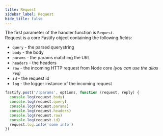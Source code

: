 ```yaml
---
title: Request
sidebar_label: Request
hide_title: false
---
```


The first parameter of the handler function is `Request`.<br/>
Request is a core Fastify object containing the following fields:
- `query` - the parsed querystring
- `body` - the body
- `params` - the params matching the URL
- `headers` - the headers
- `raw` - the incoming HTTP request from Node core *(you can use the alias `req`)*
- `id` - the request id
- `log` - the logger instance of the incoming request

```js
fastify.post('/:params', options, function (request, reply) {
  console.log(request.body)
  console.log(request.query)
  console.log(request.params)
  console.log(request.headers)
  console.log(request.raw)
  console.log(request.id)
  request.log.info('some info')
})
```
